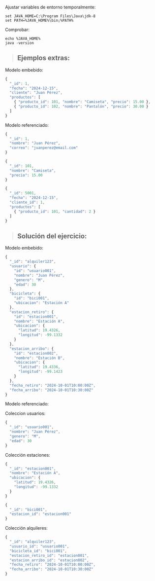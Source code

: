 
Ajustar variables de entorno temporalmente:
```shell
set JAVA_HOME=C:\Program Files\Java\jdk-8
set PATH=%JAVA_HOME%\bin;%PATH%
```

Comprobar:
```shell
echo %JAVA_HOME%
java -version
```


> ## Ejemplos extras:

Modelo embebido:

```js
{
  "_id": 1,
  "fecha": "2024-12-15",
  "cliente": "Juan Pérez",
  "productos": [
    { "producto_id": 101, "nombre": "Camiseta", "precio": 15.00 },
    { "producto_id": 102, "nombre": "Pantalón", "precio": 30.00 }
  ]
}
```

Modelo referenciado:

```js
{
  "_id": 1,
  "nombre": "Juan Pérez",
  "correo": "juanperez@email.com"
}
```

```js
{
  "_id": 101,
  "nombre": "Camiseta",
  "precio": 15.00
}
```

```js
{
  "_id": 5001,
  "fecha": "2024-12-15",
  "cliente_id": 1,
  "productos": [
    { "producto_id": 101, "cantidad": 2 }
  ]
}
```


> ## Solución del ejercicio:

Modelo embebido: 

```js
{
  "_id": "alquiler123",
  "usuario": {
    "id": "usuario001",
    "nombre": "Juan Pérez",
    "genero": "M",
    "edad": 30
  },
  "bicicleta": {
    "id": "bici001",
    "ubicacion": "Estación A"
  },
  "estacion_retiro": {
    "id": "estacion001",
    "nombre": "Estación A",
    "ubicacion": {
      "latitud": 19.4326,
      "longitud": -99.1332
    }
  },
  "estacion_arribo": {
    "id": "estacion002",
    "nombre": "Estación B",
    "ubicacion": {
      "latitud": 19.4336,
      "longitud": -99.1423
    }
  },
  "fecha_retiro": "2024-10-01T10:00:00Z",
  "fecha_arribo": "2024-10-01T10:30:00Z"
}

```

Modelo referenciado: 

Coleccion usuarios:

```js
{
  "_id": "usuario001",
  "nombre": "Juan Pérez",
  "genero": "M",
  "edad": 30
}
```

Colección estaciones:

```js
{
  "_id": "estacion001",
  "nombre": "Estación A",
  "ubicacion": {
    "latitud": 19.4326,
    "longitud": -99.1332
  }
}
```

```js
{
  "_id": "bici001",
  "estacion_id": "estacion001"
}
```

Colección alquileres:

```js
{
  "_id": "alquiler123",
  "usuario_id": "usuario001",
  "bicicleta_id": "bici001",
  "estacion_retiro_id": "estacion001",
  "estacion_arribo_id": "estacion002",
  "fecha_retiro": "2024-10-01T10:00:00Z",
  "fecha_arribo": "2024-10-01T10:30:00Z"
}
```